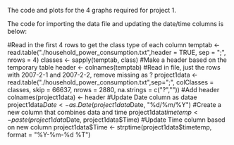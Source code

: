 The code and plots for the 4 graphs required for project 1.

The code for importing the data file and updating the date/time columns is below:

#Read in the first 4 rows to get the class type of each column
temptab <- read.table("./household_power_consumption.txt",header = TRUE, sep = ";", nrows = 4)
classes <- sapply(temptab, class)
#Make a header based on the temporary table
header <- colnames(temptab)
#Read in file, just the rows with 2007-2-1 and 2007-2-2, remove missing as ?
project1data <- read.table("./household_power_consumption.txt",sep=";", colClasses = classes, skip = 66637, nrows = 2880, na.strings = c("?",""))
#Add header
colnames(project1data) <- header
#Update Date column as datae
project1data$Date <- as.Date(project1data$Date, "%d/%m/%Y")
#Create a new column that combines data and time
project1data$timetemp <- paste(project1data$Date, project1data$Time)
#Update Time column based on new column
project1data$Time <- strptime(project1data$timetemp, format = "%Y-%m-%d %T")